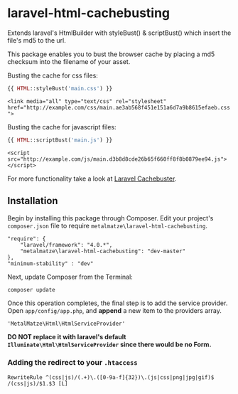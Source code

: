 # laravel-html-cachebusting

Extends laravel's HtmlBuilder with styleBust() &amp; scriptBust() which insert the file's md5 to the url.

This package enables you to bust the browser cache by placing a md5 checksum into the filename of your asset.

Busting the cache for css files:
```php
{{ HTML::styleBust('main.css') }}
```
`<link media="all" type="text/css" rel="stylesheet" href="http://example.com/css/main.ae3ab568f451e151a6d7a9b8615efaeb.css">`

Busting the cache for javascript files:  
```php
{{ HTML::scriptBust('main.js') }}
```
`<script src="http://example.com/js/main.d3b8d8cde26b65f660ff8f8b0879ee94.js"></script>`

For more functionality take a look at [Laravel Cachebuster](https://github.com/TheMonkeys/laravel-cachebuster).

## Installation

Begin by installing this package through Composer. Edit your project's `composer.json` file to require `metalmatze\laravel-html-cachebusting`.

    "require": {
        "laravel/framework": "4.0.*",
        "metalmatze\laravel-html-cachebusting": "dev-master"
    },
    "minimum-stability" : "dev"

Next, update Composer from the Terminal:

    composer update

Once this operation completes, the final step is to add the service provider. Open `app/config/app.php`, and **append** a new item to the providers array.

    'MetalMatze\Html\HtmlServiceProvider'

**DO NOT replace it with laravel's default `Illuminate\Html\HtmlServiceProvider` since there would be no Form.**

### Adding the redirect to your `.htaccess`
    RewriteRule ^(css|js)/(.+)\.([0-9a-f]{32})\.(js|css|png|jpg|gif)$ /(css|js)/$1.$3 [L]